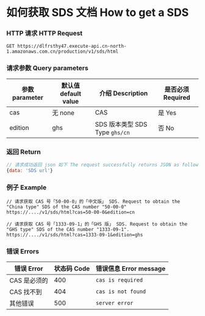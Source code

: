 # 如何获取 SDS 文档 How to get a SDS

### HTTP 请求 HTTP Request
`GET https://dlfrsthy47.execute-api.cn-north-1.amazonaws.com.cn/production/v1/sds/html`

### 请求参数 Query parameters

|参数 parameter|默认值 default value|介绍 Description|是否必须 Required|
|---|-----|----|------|
|cas|无 none|CAS|是 Yes|
|edition|ghs|SDS 版本类型 SDS Type `ghs/cn`|否 No|

### 返回 Return
```js
// 请求成功返回 json 如下 The request successfully returns JSON as follows
{data: 'SDS url'}
```

### 例子 Example

```
// 请求获取 CAS 号「50-00-0」的「中文版」 SDS. Request to obtain the "China type" SDS of the CAS number "50-00-0"
https://..../v1/sds/html?cas=50-00-0&edition=cn

// 请求获取 CAS 号「1333-09-1」的「GHS 版」 SDS. Request to obtain the "GHS type" SDS of the CAS number "1333-09-1".
https://..../v1/sds/html?cas=1333-09-1&edition=ghs
```

### 错误 Errors
|错误 Error|状态码 Code|错误信息 Error message |
|----|----|------|
|CAS 是必须的|400|`cas is required`|
|CAS 找不到|404|`cas is not found`|
|其他错误|500|`server error`|
